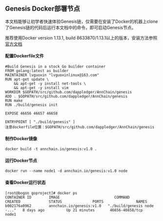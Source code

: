 ## Genesis Docker部署节点

本文档能够让初学者快速体验Genesis链，仅需要在安装了Docker的机器上clone了Genesis链的代码后运行本文档中的命令，即可启动Genesis节点。

推荐使用Docker version 1.13.1, build 8633870/1.13.1以上的版本，安装方法参照[官方文档](https://docs.docker.com/]%E6%88%96%E6%9C%AC%E6%96%87%E6%A1%A3%E9%99%84%E5%BD%95%E3%80%82)

#### 配置Dockerfile文件

```
#Build Genesis in a stock Go builder container
FROM golang:latest as builder
MAINTAINER lvguoxin "lvguoxinlinux@163.com"
RUN apt-get update \
    && apt-get -y install net-tools \
    && apt-get -y install vim
WORKDIR $GOPATH/src/github.com/dappledger/AnnChain/genesis
ADD . $GOPATH/src/github.com/dappledger/AnnChain/genesis
RUN make
RUN ./build/genesis init

EXPOSE 46656 46657 46658

ENTRYPOINT [ "./build/genesis" ]
注意dockerfile位置：$GOPATH/src/github.com/dappledger/AnnChain/genesis
```

#### 制作Docker镜像

```
docker build -t annchain.io/genesis:v1.0 .
```

#### 运行Docker节点

```
docker run --name node1 -d annchain.io/genesis:v1.0 node
```

#### 查看Docker运行状态

```
[root@bogon goproject]# docker ps
CONTAINER ID        IMAGE                         COMMAND                  CREATED             STATUS              PORTS               NAMES
b002176a0962        annchain.io/genesis:v1.0   "./build/genesis node -..."   8 days ago          Up 21 minutes       46656-46658/tcp     node1
```

